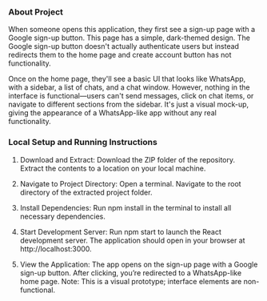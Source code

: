 ### About Project
When someone opens this application, they first see a sign-up page with a Google sign-up button. This page has a simple, dark-themed design. The Google sign-up button doesn't actually authenticate users but instead redirects them to the home page and create account button has not functionality.

Once on the home page, they'll see a basic UI that looks like WhatsApp, with a sidebar, a list of chats, and a chat window. However, nothing in the interface is functional—users can't send messages, click on chat items, or navigate to different sections from the sidebar. It's just a visual mock-up, giving the appearance of a WhatsApp-like app without any real functionality.

### Local Setup and Running Instructions
1. Download and Extract:
Download the ZIP folder of the repository.
Extract the contents to a location on your local machine.

2. Navigate to Project Directory:
Open a terminal.
Navigate to the root directory of the extracted project folder.

3. Install Dependencies:
Run npm install in the terminal to install all necessary dependencies.

4. Start Development Server:
Run npm start to launch the React development server.
The application should open in your browser at http://localhost:3000.

5. View the Application:
The app opens on the sign-up page with a Google sign-up button.
After clicking, you’re redirected to a WhatsApp-like home page.
Note: This is a visual prototype; interface elements are non-functional.
